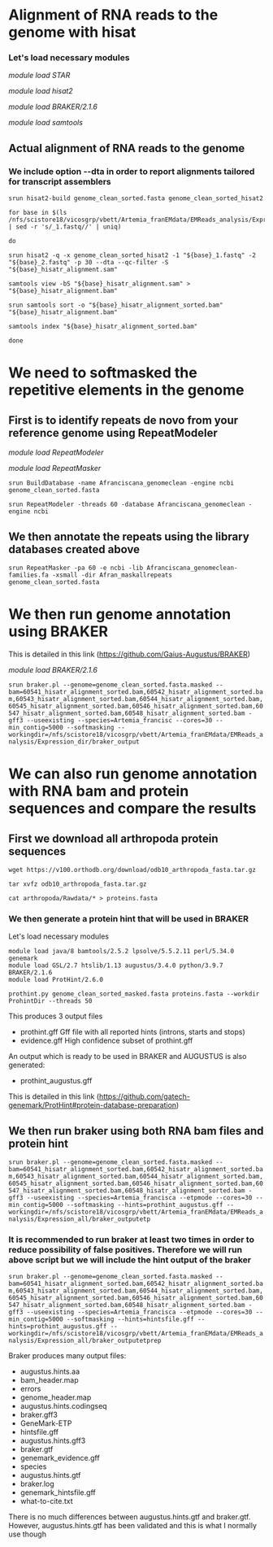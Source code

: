 # Alignment of RNA reads to the genome with hisat

### Let's load necessary modules

*module load STAR*

*module load hisat2*

*module load BRAKER/2.1.6*

*module load samtools*

## Actual alignment of RNA reads to the genome

### We include option --dta in order to report alignments tailored for transcript assemblers

`srun hisat2-build genome_clean_sorted.fasta genome_clean_sorted_hisat2`

```
for base in $(ls /nfs/scistore18/vicosgrp/vbett/Artemia_franEMdata/EMReads_analysis/Expression_dir/*_1.fastq | sed -r 's/_1.fastq//' | uniq)

do

srun hisat2 -q -x genome_clean_sorted_hisat2 -1 "${base}_1.fastq" -2 "${base}_2.fastq" -p 30 --dta --qc-filter -S "${base}_hisatr_alignment.sam"

samtools view -bS "${base}_hisatr_alignment.sam" > "${base}_hisatr_alignment.bam"

srun samtools sort -o "${base}_hisatr_alignment_sorted.bam" "${base}_hisatr_alignment.bam"

samtools index "${base}_hisatr_alignment_sorted.bam"

done
```


# We need to softmasked the repetitive elements in the genome

## First is to identify repeats de novo from your reference genome using RepeatModeler

*module load RepeatModeler*

*module load RepeatMasker*

```
srun BuildDatabase -name Afranciscana_genomeclean -engine ncbi genome_clean_sorted.fasta

srun RepeatModeler -threads 60 -database Afranciscana_genomeclean -engine ncbi
```
## We then annotate the repeats using the library databases created above
```
srun RepeatMasker -pa 60 -e ncbi -lib Afranciscana_genomeclean-families.fa -xsmall -dir Afran_maskallrepeats genome_clean_sorted.fasta
```
# We then run genome annotation using BRAKER 

This is detailed in this link (https://github.com/Gaius-Augustus/BRAKER)

*module load BRAKER/2.1.6*

`srun braker.pl --genome=genome_clean_sorted.fasta.masked --bam=60541_hisatr_alignment_sorted.bam,60542_hisatr_alignment_sorted.bam,60543_hisatr_alignment_sorted.bam,60544_hisatr_alignment_sorted.bam,60545_hisatr_alignment_sorted.bam,60546_hisatr_alignment_sorted.bam,60547_hisatr_alignment_sorted.bam,60548_hisatr_alignment_sorted.bam -gff3 --useexisting --species=Artemia_francisc --cores=30 --min_contig=5000 --softmasking --workingdir=/nfs/scistore18/vicosgrp/vbett/Artemia_franEMdata/EMReads_analysis/Expression_dir/braker_output`

# We can also run genome annotation with RNA bam and protein sequences and compare the results

## First we download all arthropoda protein sequences 

`wget https://v100.orthodb.org/download/odb10_arthropoda_fasta.tar.gz`

`tar xvfz odb10_arthropoda_fasta.tar.gz`

`cat arthropoda/Rawdata/* > proteins.fasta`

### We then generate a protein hint that will be used in BRAKER

Let's load necessary modules


```
module load java/8 bamtools/2.5.2 lpsolve/5.5.2.11 perl/5.34.0 genemark
module load GSL/2.7 htslib/1.13 augustus/3.4.0 python/3.9.7 BRAKER/2.1.6
module load ProtHint/2.6.0
```

`prothint.py genome_clean_sorted_masked.fasta proteins.fasta --workdir ProhintDir --threads 50`

This produces 3 output files 

- prothint.gff Gff file with all reported hints (introns, starts and stops)
- evidence.gff High confidence subset of prothint.gff

An output which is ready to be used in BRAKER and AUGUSTUS is also generated:
- prothint_augustus.gff

This is detailed in this link (https://github.com/gatech-genemark/ProtHint#protein-database-preparation)

## We then run braker using both RNA bam files and protein hint

`srun braker.pl --genome=genome_clean_sorted.fasta.masked --bam=60541_hisatr_alignment_sorted.bam,60542_hisatr_alignment_sorted.bam,60543_hisatr_alignment_sorted.bam,60544_hisatr_alignment_sorted.bam,60545_hisatr_alignment_sorted.bam,60546_hisatr_alignment_sorted.bam,60547_hisatr_alignment_sorted.bam,60548_hisatr_alignment_sorted.bam -gff3 --useexisting --species=Artemia_francisca --etpmode --cores=30 --min_contig=5000 --softmasking --hints=prothint_augustus.gff --workingdir=/nfs/scistore18/vicosgrp/vbett/Artemia_franEMdata/EMReads_analysis/Expression_all/braker_outputetp`

### It is recommended to run braker at least two times in order to reduce possibility of false positives. Therefore we will run above script but we will include the hint output of the braker

`srun braker.pl --genome=genome_clean_sorted.fasta.masked --bam=60541_hisatr_alignment_sorted.bam,60542_hisatr_alignment_sorted.bam,60543_hisatr_alignment_sorted.bam,60544_hisatr_alignment_sorted.bam,60545_hisatr_alignment_sorted.bam,60546_hisatr_alignment_sorted.bam,60547_hisatr_alignment_sorted.bam,60548_hisatr_alignment_sorted.bam -gff3 --useexisting --species=Artemia_francisca --etpmode --cores=30 --min_contig=5000 --softmasking --hints=hintsfile.gff --hints=prothint_augustus.gff --workingdir=/nfs/scistore18/vicosgrp/vbett/Artemia_franEMdata/EMReads_analysis/Expression_all/braker_outputetprep`

Braker produces many output files: 
- augustus.hints.aa
- bam_header.map
- errors
- genome_header.map
- augustus.hints.codingseq
- braker.gff3
- GeneMark-ETP
- hintsfile.gff
- augustus.hints.gff3       
- braker.gtf
- genemark_evidence.gff
- species
- augustus.hints.gtf
- braker.log
- genemark_hintsfile.gff
-  what-to-cite.txt


There is no much differences between augustus.hints.gtf and braker.gtf. However, augustus.hints.gtf has been validated and this is what I normally use though


